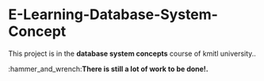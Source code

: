 # E-Learning-Database-System-Concept
<p>This project is in the <b>database system concepts</b> course of kmitl university..<p>
<p>:hammer_and_wrench:<b>There is still a lot of work to be done!.</b><p>
